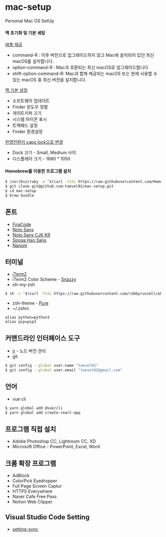 # mac-setup
Personal Mac OS SetUp

#### 맥 초기화 및 기본 세팅
[애플 제공](https://support.apple.com/ko-kr/HT204904)

- command-R : 이후 버전으로 업그레이드하지 않고 Mac에 설치되어 있던 최신 macOS를 설치합니다.
- option-command-R : Mac과 호환되는 최신 macOS로 업그레이드합니다
- shift-option-command-R: Mac과 함께 제공되는 macOS 또는 현재 사용할 수 있는 macOS 중 최신 버전을 설치합니다.

[맥 기본 설정](https://macclub.tistory.com/228)

- 소프트웨어 업데이트
- Finder 윈도우 정렬
- 게이트키퍼 끄기
- 시스템 아이콘 표시
- 트랙패드 설정
- Finder 환경설정

[한영전환키 caps lock으로 변경](https://extrememanual.net/12068)

- Dock 크기 - Small, Medium 사이
- 디스플레이 크기 - 1680 * 1050

#### Homebrew를 이용한 프로그램 설치
```bash
$ /usr/bin/ruby -e "$(curl -fsSL https://raw.githubusercontent.com/Homebrew/install/master/install)"
$ git clone git@github.com:taevel02/mac-setup.git
$ cd mac-setup
$ brew bundle
```

## 폰트
- [FiraCode](https://github.com/tonsky/FiraCode)
- [Noto Sans](https://www.google.com/get/noto/#sans-lgc)
- [Noto Sans CJK KR](https://www.google.com/get/noto/#sans-kore)
- [Spoqa Han Sans](https://spoqa.github.io/spoqa-han-sans)
- [Nanum](https://hangeul.naver.com/2017/nanum)

## 터미널
- [iTerm2](https://www.iterm2.com/)
- iTerm2 Color Scheme - [Snazzy](https://github.com/mbadolato/iTerm2-Color-Schemes/blob/master/schemes/Snazzy.itermcolors)
- oh-my-zsh
```bash
$ sh -c "$(curl -fsSL https://raw.githubusercontent.com/robbyrussell/oh-my-zsh/master/tools/install.sh)"
```
- zsh-theme - [Pure](https://github.com/sindresorhus/pure)
- ~/.zshrc
```
alias python=python3
alias pip=pip3
```

## 커맨드라인 인터페이스 도구
- [n](https://github.com/tj/n) - 노드 버전 관리
- git
```bash
$ git config --global user.name "taevel02"
$ git config --global user.email "taevel02@gmail.com"
```

## 언어
- vue cli
```bash
$ yarn global add @vue/cli
$ yarn global add create-react-app
```

## 프로그램 직접 설치
- Adobe Photoshop CC, Lightroom CC, XD
- Microsoft Office - PowerPoint, Excel, Word

## 크롬 확장 프로그램
- AdBlock
- ColorPick Eyedropper
- Full Page Screen Captur
- HTTPS Everywhere
- Naver Cafe Free Pass
- Notion Web Clipper

## Visual Studio Code Setting
- [setting-sync](https://gist.github.com/taevel02/565a51aaf3ed1820faaa25e6cfc11518)
